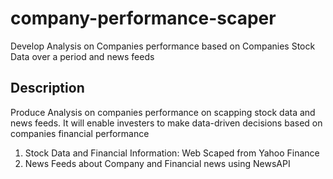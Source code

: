 # company-performance-scaper
Develop Analysis on Companies performance based on Companies Stock Data over a period and news feeds

## Description

Produce Analysis on companies performance on scapping stock data and news feeds. It will enable investers to make data-driven decisions based on companies financial performance

1. Stock Data and Financial Information: Web Scaped from Yahoo Finance 
2. News Feeds about Company and Financial news using NewsAPI 
